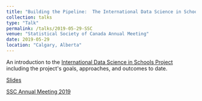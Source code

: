 ```yaml
---
title: "Building the Pipeline:  The International Data Science in Schools Project"
collection: talks
type: "Talk"
permalink: /talks/2019-05-29-SSC
venue: "Statistical Society of Canada Annual Meeting"
date: 2019-05-29
location: "Calgary, Alberta"
---
```


An introduction to the [International Data Science in Schools Project](http://www.idssp.org) including the project's goals, approaches, and outcomes to date.

[Slides](http://bit.ly/idssp_ssc19)

[SSC Annual Meeting 2019](https://ssc.ca/en/meeting/annual/2019)
